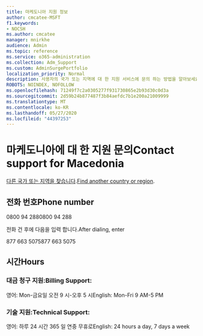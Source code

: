 ```yaml
---
title: 마케도니아 지원 정보
author: cmcatee-MSFT
f1.keywords:
- NOCSH
ms.author: cmcatee
manager: mnirkhe
audience: Admin
ms.topic: reference
ms.service: o365-administration
ms.collection: Adm_Support
ms.custom: AdminSurgePortfolio
localization_priority: Normal
description: 사용자의 국가 또는 지역에 대 한 지원 서비스에 문의 하는 방법을 알아보세요.
ROBOTS: NOINDEX, NOFOLLOW
ms.openlocfilehash: 71249f7c2a0305277f931730865e2b93d30c0d3a
ms.sourcegitcommit: 2d59b24b877487f3b84aefdc7b1e200a21009999
ms.translationtype: MT
ms.contentlocale: ko-KR
ms.lasthandoff: 05/27/2020
ms.locfileid: "44397253"
---
```

# <a name="contact-support-for-macedonia"></a><span data-ttu-id="26ce1-103">마케도니아에 대 한 지원 문의</span><span class="sxs-lookup"><span data-stu-id="26ce1-103">Contact support for Macedonia</span></span>

<span data-ttu-id="26ce1-104">[다른 국가 또는 지역을 찾습니다](../contact-support-for-business-products.md).</span><span class="sxs-lookup"><span data-stu-id="26ce1-104">[Find another country or region](../contact-support-for-business-products.md).</span></span>

## <a name="phone-number"></a><span data-ttu-id="26ce1-105">전화 번호</span><span class="sxs-lookup"><span data-stu-id="26ce1-105">Phone number</span></span>
<span data-ttu-id="26ce1-106">0800 94 288</span><span class="sxs-lookup"><span data-stu-id="26ce1-106">0800 94 288</span></span>

<span data-ttu-id="26ce1-107">전화 건 후에 다음을 입력 합니다.</span><span class="sxs-lookup"><span data-stu-id="26ce1-107">After dialing, enter</span></span>

<span data-ttu-id="26ce1-108">877 663 5075</span><span class="sxs-lookup"><span data-stu-id="26ce1-108">877 663 5075</span></span>

## <a name="hours"></a><span data-ttu-id="26ce1-109">시간</span><span class="sxs-lookup"><span data-stu-id="26ce1-109">Hours</span></span>
### <a name="billing-support"></a><span data-ttu-id="26ce1-110">대금 청구 지원:</span><span class="sxs-lookup"><span data-stu-id="26ce1-110">Billing Support:</span></span>

<span data-ttu-id="26ce1-111">영어: Mon-금요일 오전 9 시-오후 5 시</span><span class="sxs-lookup"><span data-stu-id="26ce1-111">English: Mon-Fri 9 AM-5 PM</span></span>

### <a name="technical-support"></a><span data-ttu-id="26ce1-112">기술 지원:</span><span class="sxs-lookup"><span data-stu-id="26ce1-112">Technical Support:</span></span>

<span data-ttu-id="26ce1-113">영어: 하루 24 시간 365 일 연중 무휴로</span><span class="sxs-lookup"><span data-stu-id="26ce1-113">English: 24 hours a day, 7 days a week</span></span>
